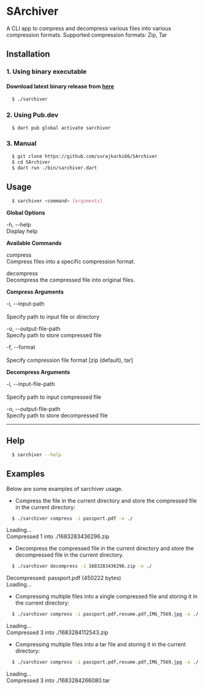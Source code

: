 # SArchiver

A CLI app to compress and decompress various files into various compression formats. Supported compression formats: Zip, Tar 

## Installation

### 1. Using binary executable

#### Download latest binary release from [here](https://github.com/surajkarki66/SArchiver/releases/tag/sarchiver0.0.1)

```bash
  $ ./sarchiver
```
### 2. Using Pub.dev

```bash
  $ dart pub global activate sarchiver
```

### 3. Manual

```bash
  $ git clone https://github.com/surajkarki66/SArchiver
  $ cd SArchiver
  $ dart run ./bin/sarchiver.dart
```

## Usage

```bash
  $ sarchiver <command> [arguments]
```

**Global Options**

-h, --help<br>
Display help


**Available Commands**

compress<br>
Compress files into a specific compression format.

decompress<br>
Decompress the compressed file into original files.

**Compress Arguments**

-i, --input-path<br>          
Specify path to input file or directory

-o, --output-file-path<br>
Specify path to store compressed file

-f, --format<br>              
Specify compression file format [zip (default), tar]

**Decompress Arguments**

-i, --input-file-path<br>          
Specify path to input compressed file

-o, --output-file-path<br>
Specify path to store decompressed file


---

## Help

```bash
  $ sarchiver --help
```

## Examples

Below are some examples of sarchiver usage.

- Compress the file in the current directory and store the compressed file in the current directory:

```bash
  $ ./sarchiver compress -i passport.pdf -o ./
```

Loading...<br>
Compressed 1  into ./1683283436296.zip

- Decompress the compressed file in the current directory and store the decompressed file in the current directory.

```bash
  $ ./sarchiver decompress -i 1683283436296.zip -o ./
```

Decompressed: passport.pdf (450222 bytes)<br>
Loading...

- Compressing multiple files into a single compressed file and storing it in the current directory:

```bash
  $ ./sarchiver compress -i passport.pdf,resume.pdf,IMG_7569.jpg -o ./
```

Loading...<br>
Compressed 3  into ./1683284112543.zip

- Compressing multiple files into a tar file and storing it in the current directory:


```bash
  $ ./sarchiver compress -i passport.pdf,resume.pdf,IMG_7569.jpg -o ./ -f tar
```

Loading...<br>
Compressed 3  into ./1683284266080.tar
